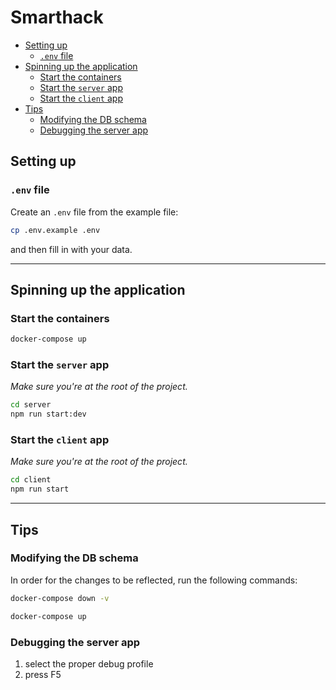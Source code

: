 # Smarthack

  - [Setting up](#setting-up)
    - [`.env` file](#env-file)
  - [Spinning up the application](#spinning-up-the-application)
    - [Start the containers](#start-the-containers)
    - [Start the `server` app](#start-the-server-app)
    - [Start the `client` app](#start-the-client-app)
  - [Tips](#tips)
    - [Modifying the DB schema](#modifying-the-db-schema)
    - [Debugging the server app](#debugging-the-server-app)

## Setting up

### `.env` file

Create an `.env` file from the example file:

```bash
cp .env.example .env
```

and then fill in with your data.

---

## Spinning up the application

### Start the containers

```bash
docker-compose up
```

### Start the `server` app

*Make sure you're at the root of the project.*

```bash
cd server
npm run start:dev
```

### Start the `client` app

*Make sure you're at the root of the project.*

```bash
cd client
npm run start
```

---

## Tips

### Modifying the DB schema

In order for the changes to be reflected, run the following commands:

```bash
docker-compose down -v
```

```bash
docker-compose up
```

### Debugging the server app

1. select the proper debug profile
2. press F5